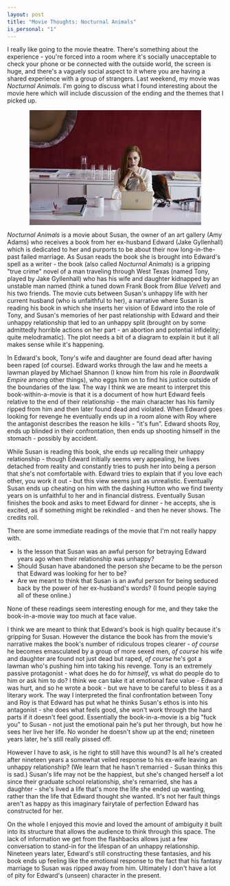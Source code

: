 ```yaml
---
layout: post
title: "Movie Thoughts: Nocturnal Animals"
is_personal: "1"
---
```


I really like going to the movie theatre.  There's something about the experience - you're forced into a room where it's socially unacceptable to check your phone or be connected with the outside world, the screen is huge, and there's a vaguely social aspect to it where you are having a shared experience with a group of strangers.  Last weekend, my movie was _Nocturnal Animals_.  I'm going to discuss what I found interesting about the movie here which will include discussion of the ending and the themes that I picked up.

<img class="img-responsive" style="display: block; margin: auto; max-width: 400px" src="/images/nocturnal-animals-amy-adams.png" />

_Nocturnal Animals_ is a movie about Susan, the owner of an art gallery (Amy Adams) who receives a book from her ex-husband Edward (Jake Gyllenhall) which is dedicated to her and purports to be about their now long-in-the-past failed marriage.  As Susan reads the book she is brought into Edward's spell as a writer - the book (also called _Nocturnal Animals_)  is a gripping "true crime" novel of a man traveling through West Texas (named Tony, played by Jake Gyllenhall) who has his wife and daughter kidnapped by an unstable man named (think a tuned down Frank Book from _Blue Velvet_) and his two friends.  The movie cuts between Susan's unhappy life with her current husband (who is unfaithful to her), a narrative where Susan is reading his book in which she inserts her vision of Edward into the role of Tony, and Susan's memories of her past relationship with Edward and their unhappy relationship that led to an unhappy split (brought on by some admittedly horrible actions on her part - an abortion and potential infidelity; quite melodramatic).  The plot needs a bit of a diagram to explain it but it all makes sense while it's happening.

In Edward's book, Tony's wife and daughter are found dead after having been raped (of course).  Edward works through the law and he meets a lawman played by Michael Shannon (I know him from his role in _Boardwalk Empire_ among other things), who eggs him on to find his justice outside of the boundaries of the law.  The way I think we are meant to interpret this book-within-a-movie is that it is a document of how hurt Edward feels relative to the end of their relationship - the main character has his family ripped from him and then later found dead and violated.  When Edward goes looking for revenge he eventually ends up in a room alone with Roy where the antagonist describes the reason he kills - "it's fun".  Edward shoots Roy, ends up blinded in their confrontation, then ends up shooting himself in the stomach - possibly by accident.

While Susan is reading this book, she ends up recalling their unhappy relationship - though Edward initially seems very appealing, he lives detached from reality and constantly tries to push her into being a person that she's not comfortable with.  Edward tries to explain that if you love each other, you work it out - but this view seems just as unrealistic.  Eventually Susan ends up cheating on him with the dashing Hutton who we find twenty years on is unfaithful to her and in financial distress.  Eventually Susan finishes the book and asks to meet Edward for dinner - he accepts, she is excited, as if something might be rekindled - and then he never shows.  The credits roll.

There are some immediate readings of the movie that I'm not really happy with.

* Is the lesson that Susan was an awful person for betraying Edward years ago when their relationship was unhappy?
* Should Susan have abandoned the person she became to be the person that Edward was looking for her to be?
* Are we meant to think that Susan is an awful person for being seduced back by the power of her ex-husband's words?  (I found people saying all of these online.)

None of these readings seem interesting enough for me, and they take the book-in-a-movie way too much at face value.

I think we are meant to think that Edward's book is high quality because it's gripping for Susan.  However the distance the book has from the movie's narrative makes the book's number of ridiculous tropes clearer - _of course_ he becomes emasculated by a group of more sexed men, _of course_ his wife and daughter are found not just dead but raped, _of course_ he's got a lawman who's pushing him into taking his revenge.  Tony is an extremely passive protagonist - what does he do for _himself_, vs what do people do to him or ask him to do?  I think we can take it at emotional face value - Edward was hurt, and so he wrote a book - but we have to be careful to bless it as a literary work.  The way I interpreted the final confrontation between Tony and Roy is that Edward has put what he thinks Susan's ethos is into his antagonist - she does what feels good, she won't work through the hard parts if it doesn't feel good.  Essentially the book-in-a-movie is a big "fuck you" to Susan - not just the emotional pain he's put her through, but how he sees her live her life.  No wonder he doesn't show up at the end; nineteen years later, he's still really pissed off.

However I have to ask, is he right to still have this wound?  Is all he's created after nineteen years a somewhat veiled response to his ex-wife leaving an unhappy relationship?  (We learn that he hasn't remarried - Susan thinks this is sad.) Susan's life may not be the happiest, but she's changed herself a lot since their graduate school relationship, she's remarried, she has a daughter - she's lived a life that's more the life she ended up wanting, rather than the life that Edward thought she wanted.  It's not her fault things aren't as happy as this imaginary fairytale of perfection Edward has constructed for her.

On the whole I enjoyed this movie and loved the amount of ambiguity it built into its structure that allows the audience to think through this space.  The lack of information we get from the flashbacks allows just a few conversation to stand-in for the lifespan of an unhappy relationship.  Nineteen years later, Edward's still constructing these fantasies, and his book ends up feeling like the emotional response to the fact that his fantasy marriage to Susan was ripped away from him.  Ultimately I don't have a lot of pity for Edward's (unseen) character in the present.